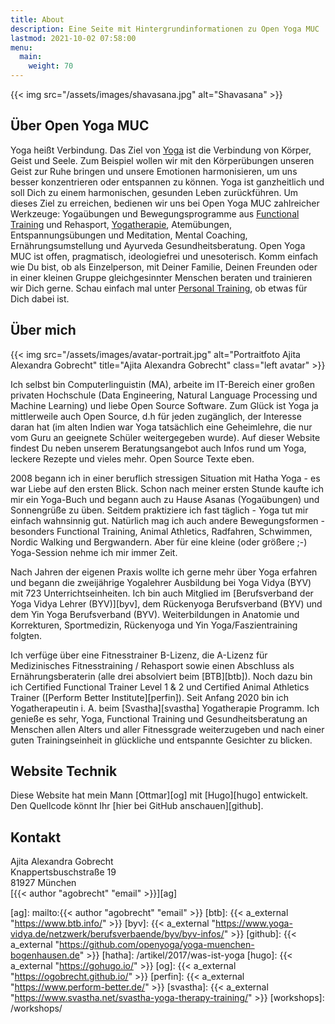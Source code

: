 ```yaml
---
title: About
description: Eine Seite mit Hintergrundinformationen zu Open Yoga MUC
lastmod: 2021-10-02 07:58:00
menu:
  main:
    weight: 70
---
```


{{< img src="/assets/images/shavasana.jpg" alt="Shavasana" >}}


## Über Open Yoga MUC

Yoga heißt Verbindung. Das Ziel von [Yoga][1] ist die Verbindung von Körper, Geist und Seele. Zum Beispiel wollen wir mit den Körperübungen unseren Geist zur Ruhe bringen und unsere Emotionen harmonisieren, um uns besser konzentrieren oder entspannen zu können. Yoga ist ganzheitlich und soll Dich zu einem harmonischen, gesunden Leben zurückführen. Um dieses Ziel zu erreichen, bedienen wir uns bei Open Yoga MUC zahlreicher Werkzeuge: Yogaübungen und Bewegungsprogramme aus [Functional Training][2] und Rehasport, [Yogatherapie][3], Atemübungen, Entspannungsübungen und Meditation, Mental Coaching, Ernährungsumstellung und Ayurveda Gesundheitsberatung. Open Yoga MUC ist offen, pragmatisch, ideologiefrei und unesoterisch. Komm einfach wie Du bist, ob als Einzelperson, mit Deiner Familie, Deinen Freunden oder in einer kleinen Gruppe gleichgesinnter Menschen beraten und trainieren wir Dich gerne. Schau einfach mal unter [Personal Training][4], ob etwas für Dich dabei ist.


## Über mich

{{< img src="/assets/images/avatar-portrait.jpg" alt="Portraitfoto Ajita Alexandra Gobrecht" title="Ajita Alexandra Gobrecht" class="left avatar" >}}

Ich selbst bin Computerlinguistin (MA), arbeite im IT-Bereich einer großen privaten Hochschule (Data Engineering, Natural Language Processing und Machine Learning) und liebe Open Source Software. Zum Glück ist Yoga ja mittlerweile auch Open Source, d.h für jeden zugänglich, der Interesse daran hat (im alten Indien  war Yoga tatsächlich eine Geheimlehre, die nur vom Guru an geeignete Schüler weitergegeben wurde). Auf dieser Website findest Du neben unserem Beratungsangebot auch Infos rund um Yoga, leckere Rezepte und vieles mehr. Open Source Texte eben.

2008 begann ich in einer beruflich stressigen Situation mit Hatha Yoga - es war Liebe auf den ersten Blick. Schon nach meiner ersten Stunde kaufte ich mir ein Yoga-Buch und begann auch zu Hause Asanas (Yogaübungen) und Sonnengrüße zu üben. Seitdem praktiziere ich fast täglich - Yoga tut mir einfach wahnsinnig gut. Natürlich mag ich auch andere Bewegungsformen - besonders Functional Training, Animal Athletics, Radfahren, Schwimmen, Nordic Walking und Bergwandern. Aber für eine kleine (oder größere ;-) Yoga-Session nehme ich mir immer Zeit.

Nach Jahren der eigenen Praxis wollte ich gerne mehr über Yoga erfahren und begann die zweijährige Yogalehrer Ausbildung bei Yoga Vidya (BYV) mit 723 Unterrichtseinheiten. Ich bin auch Mitglied im [Berufsverband der Yoga Vidya Lehrer (BYV)][byv], dem Rückenyoga Berufsverband (BYV) und dem Yin Yoga Berufsverband (BYV). Weiterbildungen in Anatomie und Korrekturen, Sportmedizin, Rückenyoga und Yin Yoga/Faszientraining folgten. 

Ich verfüge über eine Fitnesstrainer B-Lizenz, die A-Lizenz für Medizinisches Fitnesstraining / Rehasport sowie einen Abschluss als Ernährungsberaterin (alle drei absolviert beim [BTB][btb]). Noch dazu bin ich Certified Functional Trainer  Level 1 & 2 und Certified Animal Athletics Trainer ([Perform Better Institute][perfin]). Seit Anfang 2020 bin ich Yogatherapeutin i. A. beim [Svastha][svastha] Yogatherapie Programm. Ich genieße es sehr, Yoga, Functional Training und Gesundheitsberatung an Menschen allen Alters und aller Fitnessgrade weiterzugeben und nach einer guten Trainingseinheit in glückliche und entspannte Gesichter zu blicken.


## Website Technik

Diese Website hat mein Mann [Ottmar][og] mit [Hugo][hugo] entwickelt. Den Quellcode könnt Ihr [hier bei GitHub anschauen][github].


## Kontakt

Ajita Alexandra Gobrecht  
Knappertsbuschstraße 19  
81927 München    
[{{< author "agobrecht" "email" >}}][ag]


[1]: /artikel/2017/was-ist-yoga/
[2]: /artikel/2019/functional-training/
[3]: /artikel/2021/yogatherapie
[4]: /personal-training/
[5]: /beratung/
[ag]: mailto:{{< author "agobrecht" "email" >}}
[btb]: {{< a_external "https://www.btb.info/" >}}
[byv]: {{< a_external "https://www.yoga-vidya.de/netzwerk/berufsverbaende/byv/byv-infos/" >}}
[github]: {{< a_external "https://github.com/openyoga/yoga-muenchen-bogenhausen.de" >}}
[hatha]: /artikel/2017/was-ist-yoga
[hugo]: {{< a_external "https://gohugo.io/" >}}
[og]: {{< a_external "https://ogobrecht.github.io/" >}}
[perfin]: {{< a_external "https://www.perform-better.de/" >}}
[svastha]: {{< a_external "https://www.svastha.net/svastha-yoga-therapy-training/" >}}
[workshops]: /workshops/
